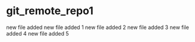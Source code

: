 # git_remote_repo1
new file added
new file added 1
new file added 2
new file added 3
new file added 4
new file added 5
